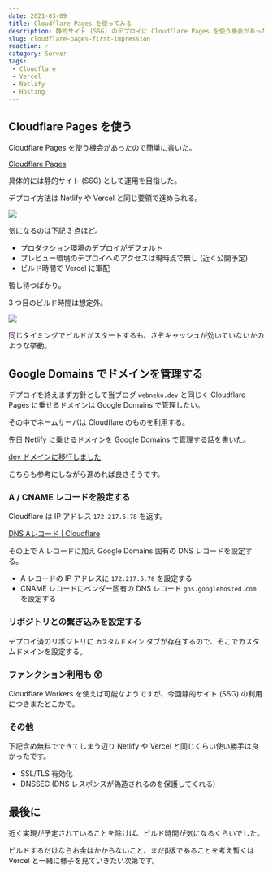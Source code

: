 ```yaml
---
date: 2021-03-09
title: Cloudflare Pages を使ってみる
description: 静的サイト (SSG) のデプロイに Cloudflare Pages を使う機会があったので簡単に書いた。
slug: cloudflare-pages-first-impression
reaction: ⚡️
category: Server
tags: 
 - Cloudflare
 - Vercel
 - Netlify
 - Hosting
---
```


## Cloudflare Pages を使う

Cloudflare Pages を使う機会があったので簡単に書いた。

[Cloudflare Pages](https://pages.cloudflare.com/)

具体的には静的サイト (SSG) として運用を目指した。

デプロイ方法は Netlify や Vercel と同じ要領で進められる。

![](https://i.imgur.com/9dXYy1R.jpg)

気になるのは下記 3 点ほど。

- プロダクション環境のデプロイがデフォルト
- プレビュー環境のデプロイへのアクセスは現時点で無し (近く公開予定)
- ビルド時間で Vercel に軍配

暫し待つばかり。

3 つ目のビルド時間は想定外。

![](https://i.imgur.com/jh7QSrM.jpg)

同じタイミングでビルドがスタートするも、さぞキャッシュが効いていないかのような挙動。

## Google Domains でドメインを管理する

デプロイを終えまず方針として当ブログ `webneko.dev` と同じく Cloudflare Pages に乗せるドメインは Google Domains で管理したい。

その中でネームサーバは Cloudflare のものを利用する。

先日 Netlify に乗せるドメインを Google Domains で管理する話を書いた。

[dev ドメインに移行しました](../migrated-to-dev-domain-on-webneko-blog)

こちらも参考にしながら進めれば良さそうです。

### A / CNAME レコードを設定する

Cloudflare は IP アドレス `172.217.5.78` を返す。

[DNS Aレコード | Cloudflare](https://www.cloudflare.com/ja-jp/learning/dns/dns-records/dns-a-record/)

その上で A レコードに加え Google Domains 固有の DNS レコードを設定する。

- A レコードの IP アドレスに `172.217.5.78` を設定する
- CNAME レコードにベンダー固有の DNS レコード `ghs.googlehosted.com` を設定する

### リポジトリとの繋ぎ込みを設定する

デプロイ済のリポジトリに `カスタムドメイン` タブが存在するので、そこでカスタムドメインを設定する。

### ファンクション利用も 😲

Cloudflare Workers を使えば可能なようですが、今回静的サイト (SSG) の利用につきまたどこかで。

### その他

下記含め無料でできてしまう辺り Netlify や Vercel と同じくらい使い勝手は良かったです。

- SSL/TLS 有効化
- DNSSEC (DNS レスポンスが偽造されるのを保護してくれる)

## 最後に

近く実現が予定されていることを除けば、ビルド時間が気になるくらいでした。

ビルドするだけならお金はかからないこと、まだβ版であることを考え暫くは Vercel と一緒に様子を見ていきたい次第です。
